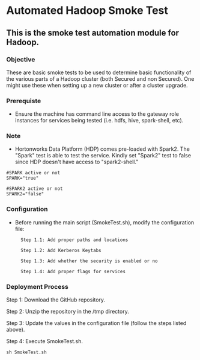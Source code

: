 # Automated Hadoop Smoke Test

## This is the smoke test automation module for Hadoop.

### Objective

These are basic smoke tests to be used to determine basic functionality of the various parts of a Hadoop cluster (both Secured and non Secured). One might use these when setting up a new cluster or after a cluster upgrade.

### Prerequiste
- Ensure the machine has command line access to the gateway role instances for services being tested (i.e. hdfs, hive, spark-shell, etc).

### Note

- Hortonworks Data Platform (HDP) comes pre-loaded with Spark2. The "Spark" test is able to test the service. Kindly set "Spark2" test to false since HDP doesn't have access to "spark2-shell."

```
#SPARK active or not
SPARK="true"

#SPARK2 active or not
SPARK2="false"
```

### Configuration

- Before running the main script (SmokeTest.sh), modify the configuration file:

		Step 1.1: Add proper paths and locations

		Step 1.2: Add Kerberos Keytabs

		Step 1.3: Add whether the security is enabled or no

		Step 1.4: Add proper flags for services


### Deployment Process

Step 1: Download the GitHub repository.

Step 2: Unzip the repository in the /tmp directory.

Step 3: Update the values in the configuration file (follow the steps listed above).

Step 4: Execute SmokeTest.sh.

```
sh SmokeTest.sh
```